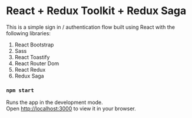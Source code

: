 # React + Redux Toolkit + Redux Saga

This is a simple sign in / authentication flow built using React with the following libraries:
1. React Bootstrap 
2. Sass
3. React Toastify
4. React Router Dom
5. React Redux
6. Redux Saga

### `npm start`

Runs the app in the development mode.\
Open [http://localhost:3000](http://localhost:3000) to view it in your browser.
